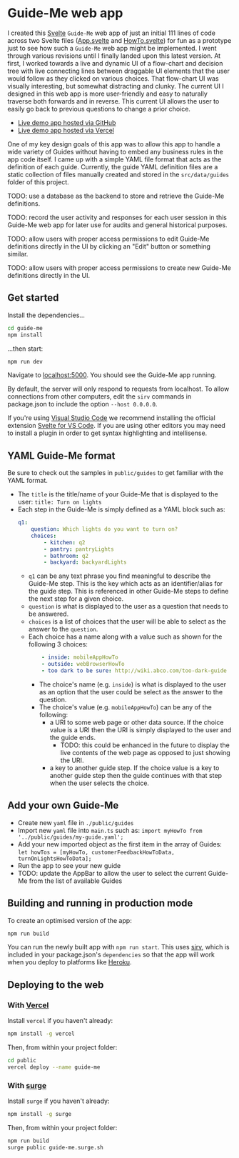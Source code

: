 # Guide-Me web app
I created this [Svelte](https://svelte.dev/) `Guide-Me` web app of just an initial 111 lines of code across two Svelte files ([App.svelte](src\App.svelte) and [HowTo.svelte](src\HowTo.svelte)) for fun as a prototype just to see how such a `Guide-Me` web app might be implemented. I went through various revisions until I finally landed upon this latest version. At first, I worked towards a live and dynamic UI of a flow-chart and decision tree with live connecting lines between draggable UI elements that the user would follow as they clicked on various choices. That flow-chart UI was visually interesting, but somewhat distracting and clunky. The current UI I designed in this web app is more user-friendly and easy to naturally traverse both forwards and in reverse. This current UI allows the user to easily go back to previous questions to change a prior choice.

* [Live demo app hosted via GitHub](https://rlyders.github.io/guide-me)
* [Live demo app hosted via Vercel](https://guide-me-mu.vercel.app)

One of my key design goals of this app was to allow this app to handle a wide variety of Guides without having to embed any business rules in the app code itself. I came up with a simple YAML file format that acts as the definition of each guide. Currently, the guide YAML definition files are a static collection of files manually created and stored in the `src/data/guides` folder of this project.

TODO: use a database as the backend to store and retrieve the Guide-Me definitions.

TODO: record the user activity and responses for each user session in this Guide-Me web app for later use for audits and general historical purposes.

TODO: allow users with proper access permissions to edit Guide-Me definitions directly in the UI by clicking an "Edit" button or something similar.

TODO: allow users with proper access permissions to create new Guide-Me definitions directly in the UI.

## Get started

Install the dependencies...

```bash
cd guide-me
npm install
```

...then start:

```bash
npm run dev
```

Navigate to [localhost:5000](http://localhost:5000). You should see the Guide-Me app running.

By default, the server will only respond to requests from localhost. To allow connections from other computers, edit the `sirv` commands in package.json to include the option `--host 0.0.0.0`.

If you're using [Visual Studio Code](https://code.visualstudio.com/) we recommend installing the official extension [Svelte for VS Code](https://marketplace.visualstudio.com/items?itemName=svelte.svelte-vscode). If you are using other editors you may need to install a plugin in order to get syntax highlighting and intellisense.

## YAML Guide-Me format
Be sure to check out the samples in `public/guides` to get familiar with the YAML format.
 * The `title` is the title/name of your Guide-Me that is displayed to the user:
    `title: Turn on lights`
 * Each step in the Guide-Me is simply defined as a YAML block such as:
    ```yml
    q1:
        question: Which lights do you want to turn on?
        choices:
            - kitchen: q2
            - pantry: pantryLights
            - bathroom: q2
            - backyard: backyardLights
    ```
    * `q1` can be any text phrase you find meaningful to describe the Guide-Me step. This is the key which acts as an identifier/alias for the guide step. This is referenced in other Guide-Me steps to define the next step for a given choice.
    * `question` is what is displayed to the user as a question that needs to be answered.
    * `choices` is a list of choices that the user will be able to select as the answer to the `question`.
    * Each choice has a name along with a value such as shown for the following 3 choices:
        ```yaml
            - inside: mobileAppHowTo
            - outside: webBrowserHowTo
            - too dark to be sure: http://wiki.abco.com/too-dark-guide
        ```
        * The choice's name (e.g. `inside`) is what is displayed to the user as an option that the user could be select as the answer to the question.
        * The choice's value (e.g. `mobileAppHowTo`) can be any of the following:
            * a URI to some web page or other data source. If the choice value is a URI then the URI is simply displayed to the user and the guide ends. 
                * TODO: this could be enhanced in the future to display the live contents of the web page as opposed to just showing the URI. 
            * a key to another guide step. If the choice value is a key to another guide step then the guide continues with that step when the user selects the choice.

## Add your own Guide-Me 
 * Create new `yaml` file in `./public/guides`
 * Import new `yaml` file into `main.ts` such as:
    `import myHowTo from '../public/guides/my-guide.yaml';`
 * Add your new imported object as the first item in the array of Guides:
    `let howTos = [myHowTo, customerFeedbackHowToData, turnOnLightsHowToData];`
 * Run the app to see your new guide
 * TODO: update the AppBar to allow the user to select the current Guide-Me from the list of available Guides

## Building and running in production mode

To create an optimised version of the app:

```bash
npm run build
```

You can run the newly built app with `npm run start`. This uses [sirv](https://github.com/lukeed/sirv), which is included in your package.json's `dependencies` so that the app will work when you deploy to platforms like [Heroku](https://heroku.com).

## Deploying to the web

### With [Vercel](https://vercel.com)

Install `vercel` if you haven't already:

```bash
npm install -g vercel
```

Then, from within your project folder:

```bash
cd public
vercel deploy --name guide-me
```

### With [surge](https://surge.sh/)

Install `surge` if you haven't already:

```bash
npm install -g surge
```

Then, from within your project folder:

```bash
npm run build
surge public guide-me.surge.sh
```